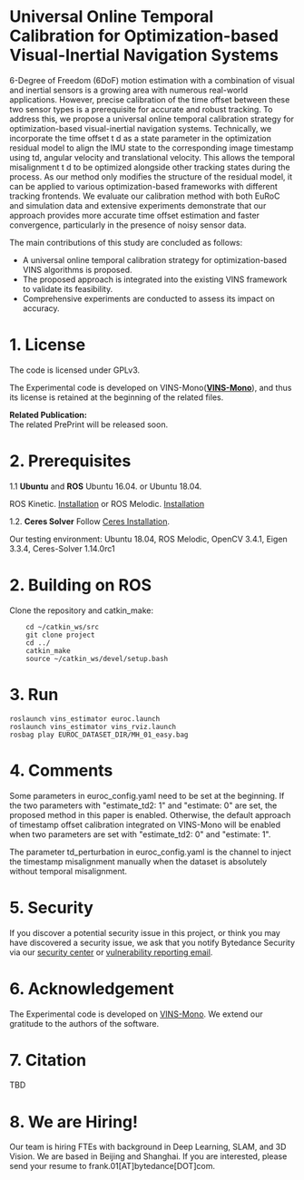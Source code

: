 # Universal Online Temporal Calibration for Optimization-based Visual-Inertial Navigation Systems
 6-Degree of Freedom (6DoF) motion estimation with a combination of visual and inertial sensors is a growing area with numerous real-world applications. However, precise calibration of the time offset between these two sensor types is a prerequisite for accurate and robust tracking. To address this, we propose a universal online temporal calibration strategy for optimization-based visual-inertial navigation systems. Technically, we incorporate the time offset t d as a state parameter in the optimization residual model to align the IMU state to the corresponding image timestamp using td, angular velocity and translational velocity. This allows the temporal misalignment t d to be optimized alongside other tracking states during the process. As our method only modifies the structure of the residual model, it can be applied to various optimization-based frameworks with different tracking frontends. We evaluate our calibration method with both EuRoC and simulation data and extensive experiments demonstrate that our approach provides more accurate time offset estimation and faster convergence, particularly in the presence of noisy sensor data.

The main contributions of this study are concluded as follows:
- A universal online temporal calibration strategy for optimization-based VINS algorithms is proposed.
- The proposed approach is integrated into the existing VINS framework to validate its feasibility.
- Comprehensive experiments are conducted to assess its impact on accuracy.

# 1. License

The code is licensed under GPLv3.

The Experimental code is developed on VINS-Mono(**[VINS-Mono](https://github.com/HKUST-Aerial-Robotics/VINS-Mono)**), and thus its license is retained at the beginning of the related files.

**Related Publication:**  
The related PrePrint will be released soon.

# 2. Prerequisites
1.1 **Ubuntu** and **ROS**
Ubuntu 16.04. or Ubuntu 18.04.

ROS Kinetic. [Installation](https://wiki.ros.org/kinetic/Installation/Ubuntu)
or 
ROS Melodic. [Installation](https://wiki.ros.org/melodic/Installation/Ubuntu)


1.2. **Ceres Solver**
Follow [Ceres Installation](http://ceres-solver.org/installation.html).

Our testing environment: Ubuntu 18.04, ROS Melodic, OpenCV 3.4.1, Eigen 3.3.4, Ceres-Solver 1.14.0rc1

# 2. Building on ROS
Clone the repository and catkin_make:
```
    cd ~/catkin_ws/src
    git clone project
    cd ../
    catkin_make
    source ~/catkin_ws/devel/setup.bash
```

# 3. Run
```
roslaunch vins_estimator euroc.launch
roslaunch vins_estimator vins_rviz.launch
rosbag play EUROC_DATASET_DIR/MH_01_easy.bag
```

# 4. Comments

Some parameters in euroc_config.yaml need to be set at the beginning.
If the two parameters with "estimate_td2: 1" and "estimate: 0" are set, the proposed method in this paper is enabled. Otherwise, the default approach of timestamp offset calibration integrated on VINS-Mono will be enabled when two parameters are set with "estimate_td2: 0" and "estimate: 1".

The parameter td_perturbation in euroc_config.yaml is the channel to inject the timestamp misalignment manually when the dataset is absolutely without temporal misalignment.

# 5. Security

If you discover a potential security issue in this project, or think you may
have discovered a security issue, we ask that you notify Bytedance Security via our [security center](https://security.bytedance.com/src) or [vulnerability reporting email](sec@bytedance.com).

# 6. Acknowledgement
The Experimental code is developed on [VINS-Mono](https://github.com/HKUST-Aerial-Robotics/VINS-Mono). We extend our gratitude to the authors of the software.


# 7. Citation
TBD

# 8. We are Hiring!
Our team is hiring FTEs with background in Deep Learning, SLAM, and 3D Vision. We are based in Beijing and Shanghai. If you are interested, please send your resume to frank.01[AT]bytedance[DOT]com.